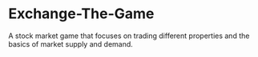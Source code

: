 # Exchange-The-Game
A stock market game that focuses on trading different properties and the basics of market supply and demand. 
